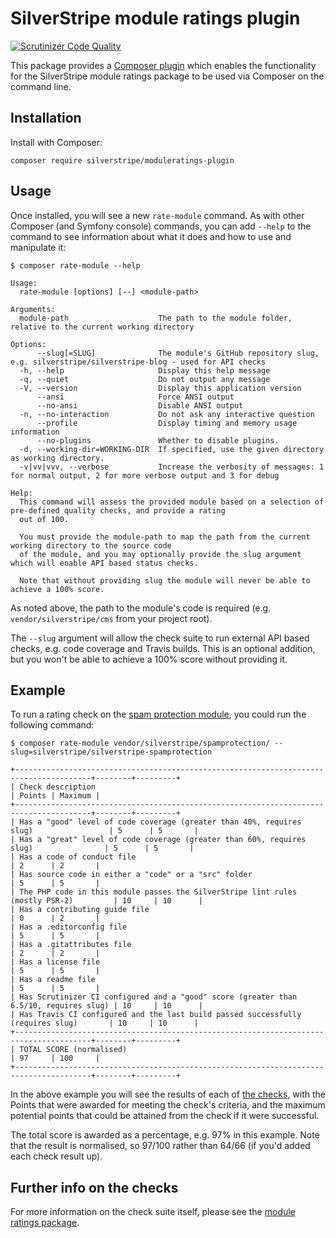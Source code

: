 # SilverStripe module ratings plugin

[![Scrutinizer Code Quality](https://scrutinizer-ci.com/g/silverstripe/moduleratings-plugin/badges/quality-score.png?b=master)](https://scrutinizer-ci.com/g/silverstripe/moduleratings-plugin/?branch=master)

This package provides a [Composer plugin](https://github.com/silverstripe/silverstripe-contentreview/issues/74) which
enables the functionality for the SilverStripe module ratings package to be used via Composer on the command line.

## Installation

Install with Composer:

```
composer require silverstripe/moduleratings-plugin
```

## Usage

Once installed, you will see a new `rate-module` command. As with other Composer (and Symfony console) commands, you
can add `--help` to the command to see information about what it does and how to use and manipulate it:

```
$ composer rate-module --help

Usage:
  rate-module [options] [--] <module-path>

Arguments:
  module-path                    The path to the module folder, relative to the current working directory

Options:
      --slug[=SLUG]              The module's GitHub repository slug, e.g. silverstripe/silverstripe-blog - used for API checks
  -h, --help                     Display this help message
  -q, --quiet                    Do not output any message
  -V, --version                  Display this application version
      --ansi                     Force ANSI output
      --no-ansi                  Disable ANSI output
  -n, --no-interaction           Do not ask any interactive question
      --profile                  Display timing and memory usage information
      --no-plugins               Whether to disable plugins.
  -d, --working-dir=WORKING-DIR  If specified, use the given directory as working directory.
  -v|vv|vvv, --verbose           Increase the verbosity of messages: 1 for normal output, 2 for more verbose output and 3 for debug

Help:
  This command will assess the provided module based on a selection of pre-defined quality checks, and provide a rating
  out of 100.
  
  You must provide the module-path to map the path from the current working directory to the source code
  of the module, and you may optionally provide the slug argument which will enable API based status checks.
  
  Note that without providing slug the module will never be able to achieve a 100% score.
```

As noted above, the path to the module's code is required (e.g. `vendor/silverstripe/cms` from your project root).

The `--slug` argument will allow the check suite to run external API based checks, e.g. code coverage and Travis builds.
This is an optional addition, but you won't be able to achieve a 100% score without providing it.

## Example

To run a rating check on the [spam protection module](https://github.com/silverstripe/silverstripe-spamprotection), you
could run the following command:

```
$ composer rate-module vendor/silverstripe/spamprotection/ --slug=silverstripe/silverstripe-spamprotection

+---------------------------------------------------------------------------------------+--------+---------+
| Check description                                                                     | Points | Maximum |
+---------------------------------------------------------------------------------------+--------+---------+
| Has a "good" level of code coverage (greater than 40%, requires slug)                 | 5      | 5       |
| Has a "great" level of code coverage (greater than 60%, requires slug)                | 5      | 5       |
| Has a code of conduct file                                                            | 2      | 2       |
| Has source code in either a "code" or a "src" folder                                  | 5      | 5       |
| The PHP code in this module passes the SilverStripe lint rules (mostly PSR-2)         | 10     | 10      |
| Has a contributing guide file                                                         | 0      | 2       |
| Has a .editorconfig file                                                              | 5      | 5       |
| Has a .gitattributes file                                                             | 2      | 2       |
| Has a license file                                                                    | 5      | 5       |
| Has a readme file                                                                     | 5      | 5       |
| Has Scrutinizer CI configured and a "good" score (greater than 6.5/10, requires slug) | 10     | 10      |
| Has Travis CI configured and the last build passed successfully (requires slug)       | 10     | 10      |
+---------------------------------------------------------------------------------------+--------+---------+
| TOTAL SCORE (normalised)                                                              | 97     | 100     |
+---------------------------------------------------------------------------------------+--------+---------+
```

In the above example you will see the results of each of 
[the checks](https://github.com/silverstripe/moduleratings#available-checks), with the Points that were 
awarded for meeting the check's criteria, and the maximum potential points that could be attained from the check if it
were successful.

The total score is awarded as a percentage, e.g. 97% in this example. Note that the result is normalised, so 97/100
rather than 64/66 (if you'd added each check result up).

## Further info on the checks

For more information on the check suite itself, please see the
[module ratings package](https://github.com/silverstripe/moduleratings). 
